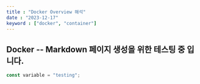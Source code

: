 ```yaml
---
title : "Docker Overview 해석"
date : "2023-12-17"
keyword : ["docker", "container"]
---
```


## Docker -- Markdown 페이지 생성을 위한 테스팅 중 입니다.

```js
const variable = "testing";
```
